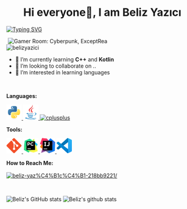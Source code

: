 <h1 align="center">Hi everyone👋, I am Beliz Yazıcı</h1>

[![Typing SVG](https://readme-typing-svg.herokuapp.com?color=2f80ed&center=true&vCenter=true&width=999&lines=Welcome+to+My+Profile!+I+am+Software+Engineering+student+at+Izmir+University+of+Economics)](https://git.io/typing-svg)


<img align="right" alt="Gamer Room: Cyberpunk, ExceptRea" width="500" src="https://cdnb.artstation.com/p/assets/images/images/048/282/733/original/exceptrea-gamerroom-1-revisioned-0.gif?1649761105"> 

<p align="left"> <img src="https://komarev.com/ghpvc/?username=belizyazici&label=Profile%20views&color=0e75b6&style=flat" alt="belizyazici" /> </p>

- 🌱 I’m currently learning **C++** and **Kotlin** <br>
- 👯 I’m looking to collaborate on .. <br>
- 🔭 I’m interested in learning languages <br>



<br>


**Languages:**
<p align="left">
<a href="https://www.python.org" target="_blank" rel="noreferrer"> <img src="https://raw.githubusercontent.com/devicons/devicon/master/icons/python/python-original.svg" alt="python" width="40" height="40"/> </a>
<a href="https://www.java.com" target="_blank" rel="noreferrer"> <img src="https://raw.githubusercontent.com/devicons/devicon/master/icons/java/java-original.svg" alt="java" width="40" height="40"/> </a>
<a href="https://cplusplus.com/" target="_blank" rel="noreferrer"> <img src="https://github.com/isocpp/logos/blob/master/cpp_logo.svg" alt="cplusplus" width="40" height="40"/> </a>  
</p>


**Tools:**
<p align="left">
<a href="https://git-scm.com/" target="_blank" rel="noreferrer"> <img src="https://github.com/devicons/devicon/blob/master/icons/git/git-original.svg" alt="git" width="40" height="40"/> </a>
<a href="https://www.jetbrains.com/pycharm/" target="_blank" rel="noreferrer"> <img src="https://github.com/devicons/devicon/blob/master/icons/pycharm/pycharm-original.svg" alt="pycharm" width="40" height="40"/> </a> 
<a href="https://www.jetbrains.com/idea/" target="_blank" rel="noreferrer"> <img src="https://github.com/devicons/devicon/blob/master/icons/intellij/intellij-original.svg" alt="intellij" width="40" height="40"/> </a> 
<a href="https://code.visualstudio.com/" target="_blank" rel="noreferrer"> <img src="https://github.com/devicons/devicon/blob/master/icons/vscode/vscode-original.svg" alt="vscode" width="40" height="40"/> </a>   
</p>


**How to Reach Me:**
<p align="left">
<a href="https://www.linkedin.com/in/beliz-yaz%C4%B1c%C4%B1-218bb9221/" target="blank"><img align="center" src="https://raw.githubusercontent.com/rahuldkjain/github-profile-readme-generator/master/src/images/icons/Social/linked-in-alt.svg" alt="beliz-yaz%C4%B1c%C4%B1-218bb9221/" height="30" width="40" /></a> </p>
<br>

![Beliz's GitHub stats](https://github-readme-stats.vercel.app/api?username=belizyazici&bg_color=30,e96443,904e95&title_color=fff&text_color=fff)  ![Beliz's github stats](https://github-readme-stats.vercel.app/api/top-langs/?username=belizyazici&bg_color=30,e96443,904e95&title_color=fff&text_color=fff&layout=compact) 

<!--
![Beliz's GitHub stats](https://github-readme-stats.vercel.app/api?username=belizyazici&show_icons=true&theme=tokyonight)
[![Beliz's's GitHub stats-Dark](https://github-readme-stats.vercel.app/api?username=belizyazici&show_icons=true&theme=dark#gh-dark-mode-only)](https://github.com/anuraghazra/github-readme-stats#gh-dark-mode-only)

![Beliz's github stats](https://github-readme-stats.vercel.app/api?username=belizyazici&show_icons=true&theme=radical&include_all_commits=true)  ![Beliz's github stats](https://github-readme-stats.vercel.app/api/top-langs/?username=belizyazici&theme=radical&layout=compact) 

-->


<!--
**belizyazici/belizyazici** is a ✨ _special_ ✨ repository because its `README.md` (this file) appears on your GitHub profile.

Here are some ideas to get you started:

- 🔭 I’m currently working on ...
- 🌱 I’m currently learning ...
- 👯 I’m looking to collaborate on ...
- 🤔 I’m looking for help with ...
- 💬 Ask me about ...
- 📫 How to reach me: ...
- 😄 Pronouns: ...
- ⚡ Fun fact: ...
-->
